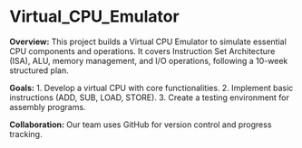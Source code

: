 # Virtual_CPU_Emulator

**Overview:** This project builds a Virtual CPU Emulator to simulate essential CPU components and operations. It covers Instruction Set Architecture (ISA), ALU, memory management, and I/O operations, following a 10-week structured plan.

**Goals:** 1. Develop a virtual CPU with core functionalities.
2. Implement basic instructions (ADD, SUB, LOAD, STORE).
3. Create a testing environment for assembly programs.

**Collaboration:** Our team uses GitHub for version control and progress tracking.
